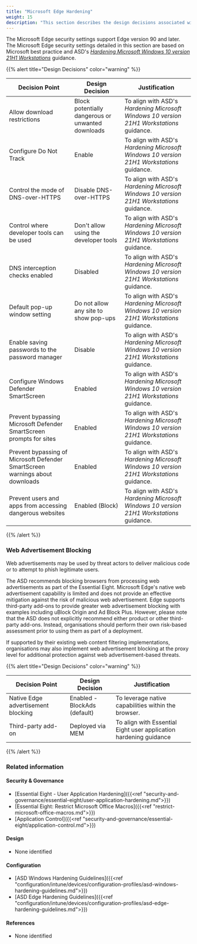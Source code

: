 ```yaml
---
title: "Microsoft Edge Hardening"
weight: 15
description: "This section describes the design decisions associated with Microsoft Edge on Windows 10 and 11 endpoints configured according to guidance in ASD's Blueprint for Secure Cloud."
---
```


The Microsoft Edge security settings support Edge version 90 and later. The Microsoft Edge security settings detailed in this section are based on Microsoft best practice and ASD's [*Hardening Microsoft Windows 10 version 21H1 Workstations*](https://www.cyber.gov.au/resources-business-and-government/maintaining-devices-and-systems/system-hardening-and-administration/system-hardening/hardening-microsoft-windows-10-version-21h1-workstations) guidance.

{{% alert title="Design Decisions" color="warning" %}}

| Decision Point                                                               | Design Decision                                   | Justification                                        |
|------------------------------------------------------------------------------|---------------------------------------------------|------------------------------------------------------|
| Allow download restrictions                                                  | Block potentially dangerous or unwanted downloads | To align with ASD's *Hardening Microsoft Windows 10 version 21H1 Workstations* guidance. |
| Configure Do Not Track                                                       | Enable                                            | To align with ASD's *Hardening Microsoft Windows 10 version 21H1 Workstations* guidance. |
| Control the mode of DNS-over-HTTPS                                           | Disable DNS-over-HTTPS                            | To align with ASD's *Hardening Microsoft Windows 10 version 21H1 Workstations* guidance. |
| Control where developer tools can be used                                    | Don't allow using the developer tools             | To align with ASD's *Hardening Microsoft Windows 10 version 21H1 Workstations* guidance. |
| DNS interception checks enabled                                              | Disabled                                          | To align with ASD's *Hardening Microsoft Windows 10 version 21H1 Workstations* guidance. |
| Default pop-up window setting                                                | Do not allow any site to show pop-ups              | To align with ASD's *Hardening Microsoft Windows 10 version 21H1 Workstations* guidance. |
| Enable saving passwords to the password manager                              | Disable                                           | To align with ASD's *Hardening Microsoft Windows 10 version 21H1 Workstations* guidance. |
| Configure Windows Defender SmartScreen                                       | Enabled                                           | To align with ASD's *Hardening Microsoft Windows 10 version 21H1 Workstations* guidance. |
| Prevent bypassing Microsoft Defender SmartScreen prompts for sites           | Enabled                                           | To align with ASD's *Hardening Microsoft Windows 10 version 21H1 Workstations* guidance. |
| Prevent bypassing of Microsoft Defender SmartScreen warnings about downloads | Enabled                                           | To align with ASD's *Hardening Microsoft Windows 10 version 21H1 Workstations* guidance. |
| Prevent users and apps from accessing dangerous websites                     | Enabled (Block)                                   | To align with ASD's *Hardening Microsoft Windows 10 version 21H1 Workstations* guidance. |

{{% /alert %}}

### Web Advertisement Blocking

Web advertisements may be used by threat actors to deliver malicious code or to attempt to phish legitimate users.

The ASD recommends blocking browsers from processing web advertisements as part of the Essential Eight. Microsoft Edge's native web advertisement capability is limited and does not provide an effective mitigation against the risk of malicious web advertisement. Edge supports third-party add-ons to provide greater web advertisement blocking with examples including uBlock Origin and Ad Block Plus. However, please note that the ASD does not explicitly recommend either product or other third-party add-ons. Instead, organisations should perform their own risk-based assessment prior to using them as part of a deployment.

If supported by their existing web content filtering implementations, organisations may also implement web advertisement blocking at the proxy level for additional protection against web advertisement-based threats.

{{% alert title="Design Decisions" color="warning" %}}

| Decision Point                     | Design Decision              | Justification                                                     |
|------------------------------------|------------------------------|-------------------------------------------------------------------|
| Native Edge advertisement blocking | Enabled - BlockAds (default) | To leverage native capabilities within the browser.               |
| Third-party add-on                 | Deployed via MEM             | To align with Essential Eight user application hardening guidance |

{{% /alert %}}

### Related information

#### Security & Governance

* [Essential Eight - User Application Hardening]({{<ref "security-and-governance/essential-eight/user-application-hardening.md">}})
* [Essential Eight: Restrict Microsoft Office Macros]({{<ref "restrict-microsoft-office-macros.md">}})
* [Application Control]({{<ref "security-and-governance/essential-eight/application-control.md">}})

#### Design

* None identified

#### Configuration

* [ASD Windows Hardening Guidelines]({{<ref "configuration/intune/devices/configuration-profiles/asd-windows-hardening-guidelines.md">}})
* [ASD Edge Hardening Guidelines]({{<ref "configuration/intune/devices/configuration-profiles/asd-edge-hardening-guidelines.md">}})

#### References

* None identified